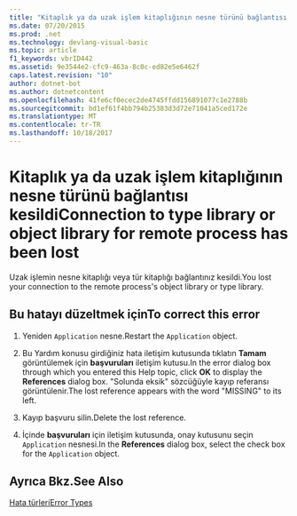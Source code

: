 ```yaml
---
title: "Kitaplık ya da uzak işlem kitaplığının nesne türünü bağlantısı kesildi"
ms.date: 07/20/2015
ms.prod: .net
ms.technology: devlang-visual-basic
ms.topic: article
f1_keywords: vbrID442
ms.assetid: 9e3544e2-cfc9-463a-8c0c-ed82e5e6462f
caps.latest.revision: "10"
author: dotnet-bot
ms.author: dotnetcontent
ms.openlocfilehash: 41fe6cf0ecec2de4745ffdd156891077c1e2788b
ms.sourcegitcommit: bd1ef61f4bb794b25383d3d72e71041a5ced172e
ms.translationtype: MT
ms.contentlocale: tr-TR
ms.lasthandoff: 10/18/2017
---
```

# <a name="connection-to-type-library-or-object-library-for-remote-process-has-been-lost"></a><span data-ttu-id="83194-102">Kitaplık ya da uzak işlem kitaplığının nesne türünü bağlantısı kesildi</span><span class="sxs-lookup"><span data-stu-id="83194-102">Connection to type library or object library for remote process has been lost</span></span>
<span data-ttu-id="83194-103">Uzak işlemin nesne kitaplığı veya tür kitaplığı bağlantınız kesildi.</span><span class="sxs-lookup"><span data-stu-id="83194-103">You lost your connection to the remote process's object library or type library.</span></span>  
  
## <a name="to-correct-this-error"></a><span data-ttu-id="83194-104">Bu hatayı düzeltmek için</span><span class="sxs-lookup"><span data-stu-id="83194-104">To correct this error</span></span>  
  
1.  <span data-ttu-id="83194-105">Yeniden `Application` nesne.</span><span class="sxs-lookup"><span data-stu-id="83194-105">Restart the `Application` object.</span></span>  
  
2.  <span data-ttu-id="83194-106">Bu Yardım konusu girdiğiniz hata iletişim kutusunda tıklatın **Tamam** görüntülemek için **başvuruları** iletişim kutusu.</span><span class="sxs-lookup"><span data-stu-id="83194-106">In the error dialog box through which you entered this Help topic, click **OK** to display the **References** dialog box.</span></span> <span data-ttu-id="83194-107">"Solunda eksik" sözcüğüyle kayıp referansı görüntülenir.</span><span class="sxs-lookup"><span data-stu-id="83194-107">The lost reference appears with the word "MISSING" to its left.</span></span>  
  
3.  <span data-ttu-id="83194-108">Kayıp başvuru silin.</span><span class="sxs-lookup"><span data-stu-id="83194-108">Delete the lost reference.</span></span>  
  
4.  <span data-ttu-id="83194-109">İçinde **başvuruları** için iletişim kutusunda, onay kutusunu seçin `Application` nesnesi.</span><span class="sxs-lookup"><span data-stu-id="83194-109">In the **References** dialog box, select the check box for the `Application` object.</span></span>  
  
## <a name="see-also"></a><span data-ttu-id="83194-110">Ayrıca Bkz.</span><span class="sxs-lookup"><span data-stu-id="83194-110">See Also</span></span>  
 [<span data-ttu-id="83194-111">Hata türleri</span><span class="sxs-lookup"><span data-stu-id="83194-111">Error Types</span></span>](../../visual-basic/programming-guide/language-features/error-types.md)

